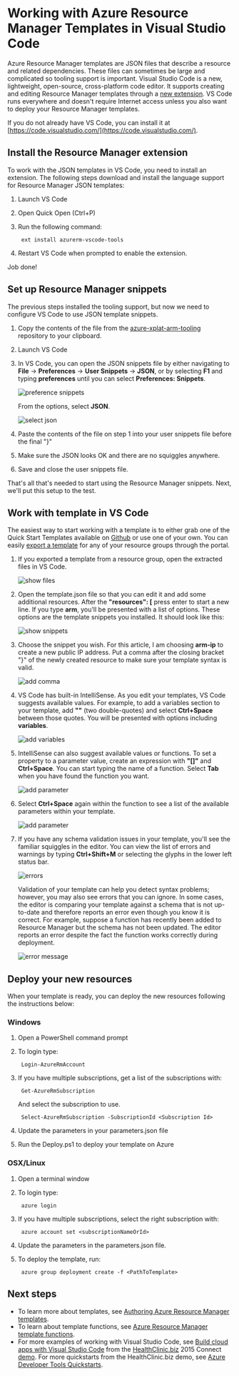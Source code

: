 <properties
   pageTitle="Use VS Code with Resource Manager templates | Microsoft Azure"
   description="Shows how to set up Visual Studio Code to create Azure Resource Manager templates."
   services="azure-resource-manager"
   documentationCenter="na"
   authors="cmatskas"
   manager="timlt"
   editor="tysonn"/>

<tags
   ms.service="azure-resource-manager"
   ms.devlang="na"
   ms.topic="get-started-article"
   ms.tgt_pltfrm="na"
   ms.workload="na"
   ms.date="09/26/2016"
   ms.author="chmatsk;tomfitz"/>

# <a name="working-with-azure-resource-manager-templates-in-visual-studio-code"></a>Working with Azure Resource Manager Templates in Visual Studio Code

Azure Resource Manager templates are JSON files that describe a resource and related dependencies. These files can sometimes be large and complicated so tooling support is important. Visual Studio Code is a new, lightweight, open-source, cross-platform code editor. It supports creating and editing Resource Manager templates through a [new extension](https://marketplace.visualstudio.com/items?itemName=msazurermtools.azurerm-vscode-tools). VS Code runs everywhere and doesn't require Internet access unless you also want to deploy your Resource Manager templates.

If you do not already have VS Code, you can install it at [https://code.visualstudio.com/](https://code.visualstudio.com/).

## <a name="install-the-resource-manager-extension"></a>Install the Resource Manager extension

To work with the JSON templates in VS Code, you need to install an extension. The following steps download and install the language support for Resource Manager JSON templates:

1. Launch VS Code 
2. Open Quick Open (Ctrl+P) 
3. Run the following command: 

        ext install azurerm-vscode-tools

4. Restart VS Code when prompted to enable the extension. 

 Job done!

## <a name="set-up-resource-manager-snippets"></a>Set up Resource Manager snippets

The previous steps installed the tooling support, but now we need to configure VS Code to use JSON template snippets.

1. Copy the contents of the file from the [azure-xplat-arm-tooling](https://raw.githubusercontent.com/Azure/azure-xplat-arm-tooling/master/VSCode/armsnippets.json) repository to your clipboard.
2. Launch VS Code 
3. In VS Code, you can open the JSON snippets file by either navigating to **File** -> **Preferences** -> **User Snippets** -> **JSON**, or by selecting **F1** and typing **preferences** until you can select **Preferences: Snippets**.

    ![preference snippets](./media/resource-manager-vs-code/preferences-snippets.png)

    From the options, select **JSON**.

    ![select json](./media/resource-manager-vs-code/select-json.png)

4. Paste the contents of the file on step 1 into your user snippets file before the final "}" 
5. Make sure the JSON looks OK and there are no squiggles anywhere. 
6. Save and close the user snippets file.

That's all that's needed to start using the Resource Manager snippets. Next, we'll put this setup to the test.

## <a name="work-with-template-in-vs-code"></a>Work with template in VS Code

The easiest way to start working with a template is to either grab one of the Quick Start Templates available on [Github](https://github.com/Azure/azure-quickstart-templates) or use one of your own. You can easily [export a template](resource-manager-export-template.md) for any of your resource groups through the portal. 

1. If you exported a template from a resource group, open the extracted files in VS Code.

    ![show files](./media/resource-manager-vs-code/show-files.png)

2. Open the template.json file so that you can edit it and add some additional resources. After the **"resources": [** press enter to start a new line. If you type **arm**, you'll be presented with a list of options. These options are the template snippets you installed. It should look like this: 

    ![show snippets](./media/resource-manager-vs-code/type-snippets.png)

3. Choose the snippet you wish. For this article, I am choosing **arm-ip** to create a new public IP address. Put a comma after the closing bracket "}" of the newly created resource to make sure your template syntax is valid.

     ![add comma](./media/resource-manager-vs-code/add-comma.png)

4. VS Code has built-in IntelliSense. As you edit your templates, VS Code suggests available values. For example, to add a variables section to your template, add **""** (two double-quotes) and select **Ctrl+Space** between those quotes. You will be presented with options including **variables**.

    ![add variables](./media/resource-manager-vs-code/add-variables.png)

5. IntelliSense can also suggest available values or functions. To set a property to a parameter value, create an expression with **"[]"** and **Ctrl+Space**. You can start typing the name of a function. Select **Tab** when you have found the function you want.

    ![add parameter](./media/resource-manager-vs-code/select-parameters.png)

6. Select **Ctrl+Space** again within the function to see a list of the available parameters within your template.

    ![add parameter](./media/resource-manager-vs-code/select-avail-parameters.png)

7. If you have any schema validation issues in your template, you'll see the familiar squiggles in the editor. You can view the list of errors and warnings by typing **Ctrl+Shift+M** or selecting the glyphs in the lower left status bar.

    ![errors](./media/resource-manager-vs-code/errors.png)

    Validation of your template can help you detect syntax problems; however, you may also see errors that you can ignore. In some cases, the editor is comparing your template against a schema that is not up-to-date and therefore reports an error even though you know it is correct. For example, suppose a function has recently been added to Resource Manager but the schema has not been updated. The editor reports an error despite the fact the function works correctly during deployment.

    ![error message](./media/resource-manager-vs-code/unrecognized-function.png)

## <a name="deploy-your-new-resources"></a>Deploy your new resources

When your template is ready, you can deploy the new resources following the instructions below: 

### <a name="windows"></a>Windows

1. Open a PowerShell command prompt 
2. To login type: 

        Login-AzureRmAccount 

3. If you have multiple subscriptions, get a list of the subscriptions with:

        Get-AzureRmSubscription

    And select the subscription to use.
   
        Select-AzureRmSubscription -SubscriptionId <Subscription Id>

4. Update the parameters in your parameters.json file
5. Run the Deploy.ps1 to deploy your template on Azure

### <a name="osxlinux"></a>OSX/Linux

1. Open a terminal window 
2. To login type:

        azure login 

3. If you have multiple subscriptions, select the right subscription with:

        azure account set <subscriptionNameOrId> 

4. Update the parameters in the parameters.json file.
5. To deploy the template, run:

        azure group deployment create -f <PathToTemplate> 

## <a name="next-steps"></a>Next steps

- To learn more about templates, see [Authoring Azure Resource Manager templates](resource-group-authoring-templates.md).
- To learn about template functions, see [Azure Resource Manager template functions](resource-group-template-functions.md).
- For more examples of working with Visual Studio Code, see [Build cloud apps with Visual Studio Code](https://github.com/Microsoft/HealthClinic.biz/wiki/Build-cloud-apps-with-Visual-Studio-Code) from the [HealthClinic.biz](https://github.com/Microsoft/HealthClinic.biz) 2015 Connect [demo](https://blogs.msdn.microsoft.com/visualstudio/2015/12/08/connectdemos-2015-healthclinic-biz/). For more quickstarts from the HealthClinic.biz demo, see [Azure Developer Tools Quickstarts](https://github.com/Microsoft/HealthClinic.biz/wiki/Azure-Developer-Tools-Quickstarts).
